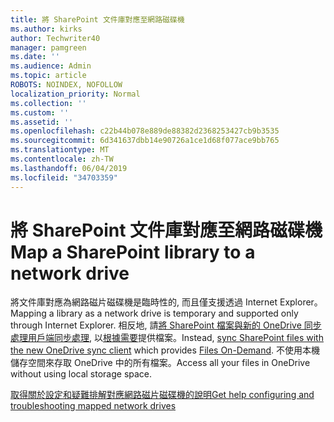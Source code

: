 ```yaml
---
title: 將 SharePoint 文件庫對應至網路磁碟機
ms.author: kirks
author: Techwriter40
manager: pamgreen
ms.date: ''
ms.audience: Admin
ms.topic: article
ROBOTS: NOINDEX, NOFOLLOW
localization_priority: Normal
ms.collection: ''
ms.custom: ''
ms.assetid: ''
ms.openlocfilehash: c22b44b078e889de88382d2368253427cb9b3535
ms.sourcegitcommit: 6d341637dbb14e90726a1ce1d68f077ace9bb765
ms.translationtype: MT
ms.contentlocale: zh-TW
ms.lasthandoff: 06/04/2019
ms.locfileid: "34703359"
---
```

# <a name="map-a-sharepoint-library-to-a-network-drive"></a><span data-ttu-id="82b68-102">將 SharePoint 文件庫對應至網路磁碟機</span><span class="sxs-lookup"><span data-stu-id="82b68-102">Map a SharePoint library to a network drive</span></span>

<span data-ttu-id="82b68-103">將文件庫對應為網路磁片磁碟機是臨時性的, 而且僅支援透過 Internet Explorer。</span><span class="sxs-lookup"><span data-stu-id="82b68-103">Mapping a library as a network drive is temporary and supported only through Internet Explorer.</span></span> <span data-ttu-id="82b68-104">相反地, 請[將 SharePoint 檔案與新的 OneDrive 同步處理用戶端同步處理](https://support.office.com/article/6de9ede8-5b6e-4503-80b2-6190f3354a88.aspx), 以[根據需要](https://support.office.com/article/0e6860d3-d9f3-4971-b321-7092438fb38e.aspx)提供檔案。</span><span class="sxs-lookup"><span data-stu-id="82b68-104">Instead, [sync SharePoint files with the new OneDrive sync client](https://support.office.com/article/6de9ede8-5b6e-4503-80b2-6190f3354a88.aspx) which provides [Files On-Demand](https://support.office.com/article/0e6860d3-d9f3-4971-b321-7092438fb38e.aspx).</span></span> <span data-ttu-id="82b68-105">不使用本機儲存空間來存取 OneDrive 中的所有檔案。</span><span class="sxs-lookup"><span data-stu-id="82b68-105">Access all your files in OneDrive without using local storage space.</span></span>
  
[<span data-ttu-id="82b68-106">取得關於設定和疑難排解對應網路磁片磁碟機的說明</span><span class="sxs-lookup"><span data-stu-id="82b68-106">Get help configuring and troubleshooting mapped network drives</span></span>](https://go.microsoft.com/fwlink/?linkid=872946)
  

